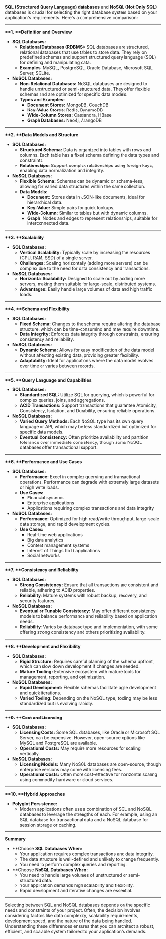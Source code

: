 ﻿ **SQL (Structured Query Language) databases** and **NoSQL (Not Only SQL)** databases is crucial for selecting the right database system based on your application's requirements. Here's a comprehensive comparison:

-----
**\*\*1. \*\*Definition and Overview**

- **SQL Databases:**
  - **Relational Databases (RDBMS):** SQL databases are structured, relational databases that use tables to store data. They rely on predefined schemas and support structured query language (SQL) for defining and manipulating data.
  - **Examples:** MySQL, PostgreSQL, Oracle Database, Microsoft SQL Server, SQLite.
- **NoSQL Databases:**
  - **Non-Relational Databases:** NoSQL databases are designed to handle unstructured or semi-structured data. They offer flexible schemas and are optimized for specific data models.
  - **Types and Examples:**
    - **Document Stores:** MongoDB, CouchDB
    - **Key-Value Stores:** Redis, DynamoDB
    - **Wide-Column Stores:** Cassandra, HBase
    - **Graph Databases:** Neo4j, ArangoDB
-----
**\*\*2. \*\*Data Models and Structure**

- **SQL Databases:**
  - **Structured Schema:** Data is organized into tables with rows and columns. Each table has a fixed schema defining the data types and constraints.
  - **Relationships:** Support complex relationships using foreign keys, enabling data normalization and integrity.
- **NoSQL Databases:**
  - **Flexible Schema:** Schemas can be dynamic or schema-less, allowing for varied data structures within the same collection.
  - **Data Models:**
    - **Document:** Stores data in JSON-like documents, ideal for hierarchical data.
    - **Key-Value:** Simple pairs for quick lookups.
    - **Wide-Column:** Similar to tables but with dynamic columns.
    - **Graph:** Nodes and edges to represent relationships, suitable for interconnected data.
-----
**\*\*3. \*\*Scalability**

- **SQL Databases:**
  - **Vertical Scalability:** Typically scale by increasing the resources (CPU, RAM, SSD) of a single server.
  - **Challenges:** Scaling horizontally (adding more servers) can be complex due to the need for data consistency and transactions.
- **NoSQL Databases:**
  - **Horizontal Scalability:** Designed to scale out by adding more servers, making them suitable for large-scale, distributed systems.
  - **Advantages:** Easily handle large volumes of data and high traffic loads.
-----
**\*\*4. \*\*Schema and Flexibility**

- **SQL Databases:**
  - **Fixed Schema:** Changes to the schema require altering the database structure, which can be time-consuming and may require downtime.
  - **Data Integrity:** Enforces data integrity through constraints, ensuring consistency and reliability.
- **NoSQL Databases:**
  - **Dynamic Schema:** Allows for easy modification of the data model without affecting existing data, providing greater flexibility.
  - **Adaptability:** Ideal for applications where the data model evolves over time or varies between records.
-----
**\*\*5. \*\*Query Language and Capabilities**

- **SQL Databases:**
  - **Standardized SQL:** Utilize SQL for querying, which is powerful for complex queries, joins, and aggregations.
  - **ACID Transactions:** Support transactions that guarantee Atomicity, Consistency, Isolation, and Durability, ensuring reliable operations.
- **NoSQL Databases:**
  - **Varied Query Methods:** Each NoSQL type has its own query language or API, which may be less standardized but optimized for specific data models.
  - **Eventual Consistency:** Often prioritize availability and partition tolerance over immediate consistency, though some NoSQL databases offer transactional support.
-----
**\*\*6. \*\*Performance and Use Cases**

- **SQL Databases:**
  - **Performance:** Excel in complex querying and transactional operations. Performance can degrade with extremely large datasets or high write loads.
  - **Use Cases:**
    - Financial systems
    - Enterprise applications
    - Applications requiring complex transactions and data integrity
- **NoSQL Databases:**
  - **Performance:** Optimized for high read/write throughput, large-scale data storage, and rapid development cycles.
  - **Use Cases:**
    - Real-time web applications
    - Big data analytics
    - Content management systems
    - Internet of Things (IoT) applications
    - Social networks
-----
**\*\*7. \*\*Consistency and Reliability**

- **SQL Databases:**
  - **Strong Consistency:** Ensure that all transactions are consistent and reliable, adhering to ACID properties.
  - **Reliability:** Mature systems with robust backup, recovery, and security features.
- **NoSQL Databases:**
  - **Eventual or Tunable Consistency:** May offer different consistency models to balance performance and reliability based on application needs.
  - **Reliability:** Varies by database type and implementation, with some offering strong consistency and others prioritizing availability.
-----
**\*\*8. \*\*Development and Flexibility**

- **SQL Databases:**
  - **Rigid Structure:** Requires careful planning of the schema upfront, which can slow down development if changes are needed.
  - **Mature Tooling:** Extensive ecosystem with mature tools for management, reporting, and optimization.
- **NoSQL Databases:**
  - **Rapid Development:** Flexible schemas facilitate agile development and quick iterations.
  - **Varied Tooling:** Depending on the NoSQL type, tooling may be less standardized but is evolving rapidly.
-----
**\*\*9. \*\*Cost and Licensing**

- **SQL Databases:**
  - **Licensing Costs:** Some SQL databases, like Oracle or Microsoft SQL Server, can be expensive. However, open-source options like MySQL and PostgreSQL are available.
  - **Operational Costs:** May require more resources for scaling vertically.
- **NoSQL Databases:**
  - **Licensing Models:** Many NoSQL databases are open-source, though enterprise versions may come with licensing fees.
  - **Operational Costs:** Often more cost-effective for horizontal scaling using commodity hardware or cloud services.
-----
**\*\*10. \*\*Hybrid Approaches**

- **Polyglot Persistence:**
  - Modern applications often use a combination of SQL and NoSQL databases to leverage the strengths of each. For example, using an SQL database for transactional data and a NoSQL database for session storage or caching.
-----
**Summary**

- \*\*Choose **SQL Databases When:**
  - Your application requires complex transactions and data integrity.
  - The data structure is well-defined and unlikely to change frequently.
  - You need to perform complex queries and reporting.
- \*\*Choose **NoSQL Databases When:**
  - You need to handle large volumes of unstructured or semi-structured data.
  - Your application demands high scalability and flexibility.
  - Rapid development and iterative changes are essential.
-----
Selecting between SQL and NoSQL databases depends on the specific needs and constraints of your project. Often, the decision involves considering factors like data complexity, scalability requirements, development speed, and the nature of the data being handled. Understanding these differences ensures that you can architect a robust, efficient, and scalable system tailored to your application's demands.


